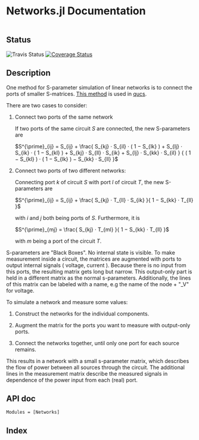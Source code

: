 # Networks.jl Documentation


```@contents
```

## Status

![Travis Status](https://travis-ci.org/mpichl87/Networks.jl.svg)
[![Coverage Status](https://coveralls.io/repos/github/mpichl87/Networks.jl/badge.svg?branch=master)](https://coveralls.io/github/mpichl87/Networks.jl?branch=master)

## Description

One method for S-parameter simulation of linear networks is to connect the ports of smaller S-matrices.
[This method](http://qucs.sourceforge.net/docs/technical/technical.pdf) is used in [qucs](http://qucs.sourceforge.net/).

There are two cases to consider:

1. Connect two ports of the same network

    If two ports of the same circuit $S$ are connected, the new S-parameters are

    $S^{\prime}_{ij} = S_{ij} + \frac{ S_{kj} · S_{il} · ( 1 − S_{lk} ) + S_{lj} · S_{ik} · ( 1 − S_{kl} ) + S_{kj} · S_{ll} · S_{ik} + S_{lj} · S_{kk} · S_{il} } { ( 1 − S_{kl} ) · ( 1 − S_{lk} ) − S_{kk} · S_{ll} }$

2. Connect two ports of two different networks:

    Connecting port $k$ of circuit $S$ with port $l$ of circuit $T$, the new S-parameters are

    $S^{\prime}_{ij} = S_{ij} +  \frac{ S_{kj} · T_{ll} · S_{ik} }{ 1 − S_{kk} · T_{ll} }$

    with $i$ and $j$ both being ports of $S$. Furthermore, it is

    $S^{\prime}_{mj} = \frac{ S_{kj} · T_{ml} }{ 1 − S_{kk} · T_{ll} }$

    with $m$ being a port of the circuit $T$.

S-parameters are "Black Boxes".
No internal state is visible.
To make measurement inside a circuit, the matrices are augmented with ports to output internal signals ( voltage, current ).
Because there is no input from this ports, the resulting matrix gets long but narrow.
This output-only part is held in a different matrix as the normal s-parameters.
Additionally, the lines of this matrix can be labeled with a name, e.g the name of the node + "_V" for voltage.

To simulate a network and measure some values:

1. Construct the networks for the individual components.

2. Augment the matrix for the ports you want to measure with output-only ports.

3. Connect the networks together, until only one port for each source remains.

This results in a network with a small s-parameter matrix, which describes the flow of power between all sources through the circuit.
The additional lines in the measurement matrix describe the measured signals in dependence of the power input from each (real) port.

## API doc

```@autodocs
Modules = [Networks]
```

## Index

```@index
```
